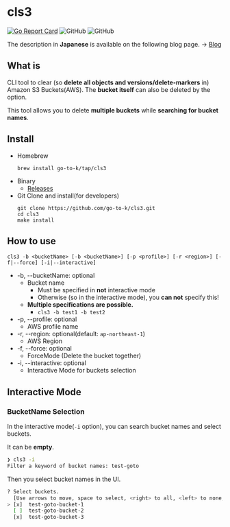 # cls3

[![Go Report Card](https://goreportcard.com/badge/github.com/go-to-k/cls3)](https://goreportcard.com/report/github.com/go-to-k/cls3) ![GitHub](https://img.shields.io/github/license/go-to-k/cls3) ![GitHub](https://img.shields.io/github/v/release/go-to-k/cls3)

The description in **Japanese** is available on the following blog page. -> [Blog](https://go-to-k.hatenablog.com/entry/cls3)

## What is

CLI tool to clear (so **delete all objects and versions/delete-markers** in) Amazon S3 Buckets(AWS). The **bucket itself** can also be deleted by the option.

This tool allows you to delete **multiple buckets** while **searching for bucket names**.

## Install

- Homebrew
  ```
  brew install go-to-k/tap/cls3
  ```
- Binary
  - [Releases](https://github.com/go-to-k/cls3/releases)
- Git Clone and install(for developers)
  ```
  git clone https://github.com/go-to-k/cls3.git
  cd cls3
  make install
  ```

## How to use
  ```
  cls3 -b <bucketName> [-b <bucketName>] [-p <profile>] [-r <region>] [-f|--force] [-i|--interactive]
  ```

- -b, --bucketName: optional
  - Bucket name
    - Must be specified in **not** interactive mode
    - Otherwise (so in the interactive mode), you **can not** specify this!
  - **Multiple specifications are possible.**
    - `cls3 -b test1 -b test2`
- -p, --profile: optional
  - AWS profile name
- -r, --region: optional(default: `ap-northeast-1`)
  - AWS Region
- -f, --force: optional
  - ForceMode (Delete the bucket together)
- -i, --interactive: optional
  - Interactive Mode for buckets selection

## Interactive Mode

### BucketName Selection

In the interactive mode(`-i` option), you can search bucket names and select buckets.

It can be **empty**.

```sh
❯ cls3 -i
Filter a keyword of bucket names: test-goto
```

Then you select bucket names in the UI.

```sh
? Select buckets.
  [Use arrows to move, space to select, <right> to all, <left> to none, type to filter]
> [x]  test-goto-bucket-1
  [ ]  test-goto-bucket-2
  [x]  test-goto-bucket-3
```
